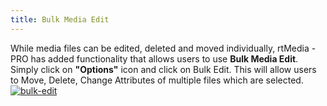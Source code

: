 ```yaml
---
title: Bulk Media Edit
---
```


While media files can be edited, deleted and moved individually, rtMedia -PRO has added functionality that allows users to use **Bulk Media Edit**. Simply click on **"Options"** icon and click on Bulk Edit. This will allow users to Move, Delete, Change Attributes of multiple files which are selected.   [![bulk-edit](http://docs.rtcamp.com/wp-content/uploads/2014/08/bulk-edit.png)](http://docs.rtcamp.com/wp-content/uploads/2014/08/bulk-edit.png)
